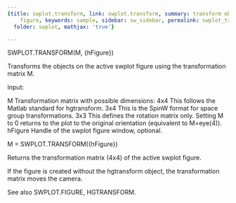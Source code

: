 ```yaml
---
{title: swplot.transform, link: swplot.transform, summary: transform objects on swplot
    figure, keywords: sample, sidebar: sw_sidebar, permalink: swplot_transform.html,
  folder: swplot, mathjax: 'true'}

---
```

 
SWPLOT.TRANSFORM(M, {hFigure})
 
Transforms the objects on the active swplot figure using the
transformation matrix M.
 
Input:
 
M         Transformation matrix with possible dimensions:
              4x4     This follows the Matlab standard for hgtransform.
              3x4     This is the SpinW format for space group 
                      transformations. 
              3x3     This defines the rotation matrix only.
          Setting M to 0 returns to the plot to the original orientation
          (equivalent to M=eye(4)).
hFigure   Handle of the swplot figure window, optional.
 
 
M = SWPLOT.TRANSFORM({hFigure})
 
Returns the transformation matrix (4x4) of the active swplot figure.
 
If the figure is created without the hgtransform object, the
transformation matrix moves the camera.
 
See also SWPLOT.FIGURE, HGTRANSFORM.
 

